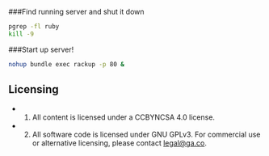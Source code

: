 


###Find running server and shut it down
```bash
pgrep -fl ruby
kill -9
```

###Start up server!
```bash
nohup bundle exec rackup -p 80 &
```

## Licensing
- 1. All content is licensed under a CC­BY­NC­SA 4.0 license.
- 2. All software code is licensed under GNU GPLv3. For commercial use or alternative licensing, please contact legal@ga.co.
